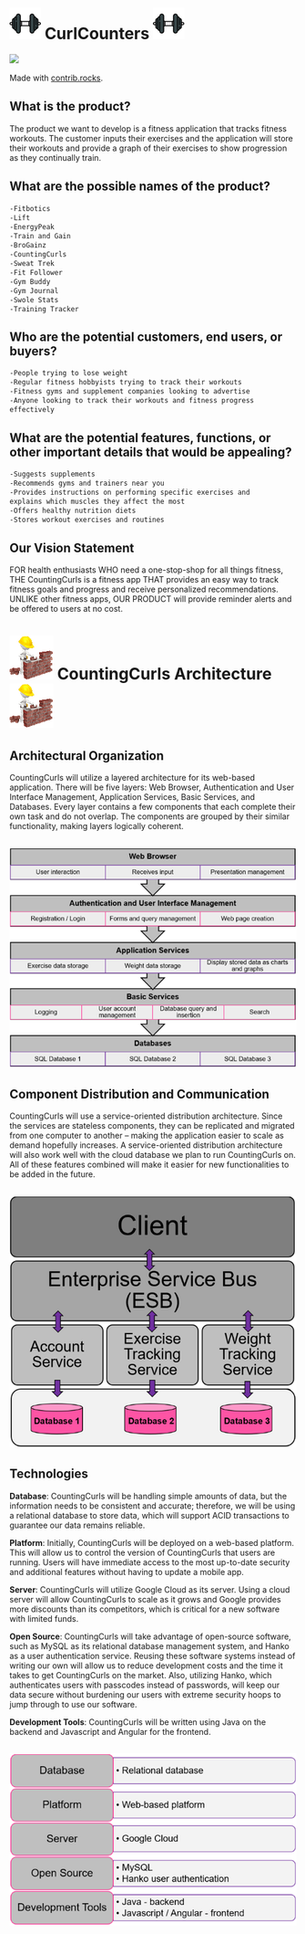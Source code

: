 # ![smalldumbbell](img/smalldumbbell.png) **CurlCounters** ![smalldumbbell](img/smalldumbbell.png)

<a href="https://github.com/Zac-Sells/-Curl-Counters/graphs/contributors">
  <img src="https://contrib.rocks/image?repo=Zac-Sells/-Curl-Counters" />
</a>

Made with [contrib.rocks](https://contrib.rocks).

## What is the product?
The product we want to develop is a fitness application that 
tracks fitness workouts. The customer inputs their exercises and the 
application will store their workouts and provide a graph of their 
exercises to show progression as they continually train.

## What are the possible names of the product?
	-Fitbotics
	-Lift
	-EnergyPeak
	-Train and Gain
	-BroGainz
	-CountingCurls
	-Sweat Trek
	-Fit Follower
	-Gym Buddy
	-Gym Journal
	-Swole Stats
	-Training Tracker

## Who are the potential customers, end users, or buyers?
	-People trying to lose weight
	-Regular fitness hobbyists trying to track their workouts
	-Fitness gyms and supplement companies looking to advertise
	-Anyone looking to track their workouts and fitness progress 
	effectively

## What are the potential features, functions, or other important details that would be appealing? 
	-Suggests supplements
	-Recommends gyms and trainers near you
	-Provides instructions on performing specific exercises and 
	explains which muscles they affect the most
	-Offers healthy nutrition diets
	-Stores workout exercises and routines

## Our Vision Statement
FOR health enthusiasts WHO need a one-stop-shop for all things fitness, 
THE CountingCurls is a fitness app THAT provides an easy way to track 
fitness goals and progress and receive personalized recommendations. 
UNLIKE other fitness apps, OUR PRODUCT will provide reminder alerts and be 
offered to users at no cost.

# ![archgif](img/archgif.gif) CountingCurls Architecture ![archgif](img/archgif.gif)
	
## Architectural Organization
CountingCurls will utilize a layered architecture for its web-based application. 
There will be five layers: Web Browser, Authentication and User Interface Management, Application 
Services, Basic Services, and Databases. Every layer contains a few components that each complete 
their own task and do not overlap. The components are grouped by their similar functionality, making
layers logically coherent. 

## ![arch1img](img/arch1img.png)

## Component Distribution and Communication
CountingCurls will use a service-oriented distribution architecture. Since the services are stateless
components, they can be replicated and migrated from one computer to another – making the application
easier to scale as demand hopefully increases. A service-oriented distribution architecture will also 
work well with the cloud database we plan to run CountingCurls on. All of these features combined will
make it easier for new functionalities to be added in the future. 

## ![arch2img](img/arch2img.png)

## Technologies
**Database**: CountingCurls will be handling simple amounts of data, but the information needs to be 
consistent and accurate; therefore, we will be using a relational database to store data, which 
will support ACID transactions to guarantee our data remains reliable.  

**Platform**: Initially, CountingCurls will be deployed on a web-based platform. This will allow us 
to control the version of CountingCurls that users are running. Users will have immediate access 
to the most up-to-date security and additional features without having to update a mobile app.  

**Server**: CountingCurls will utilize Google Cloud as its server. Using a cloud server will allow 
CountingCurls to scale as it grows and Google provides more discounts than its competitors, which 
is critical for a new software with limited funds.  

**Open Source**: CountingCurls will take advantage of open-source software, such as MySQL as its 
relational database management system, and Hanko as a user authentication service. Reusing these 
software systems instead of writing our own will allow us to reduce development costs and the 
time it takes to get CountingCurls on the market. Also, utilizing Hanko, which authenticates users 
with passcodes instead of passwords, will keep our data secure without burdening our users with 
extreme security hoops to jump through to use our software. 

**Development Tools**: CountingCurls will be written using Java on the backend and Javascript and 
Angular for the frontend. 

## ![arch3img](img/arch3img.png)